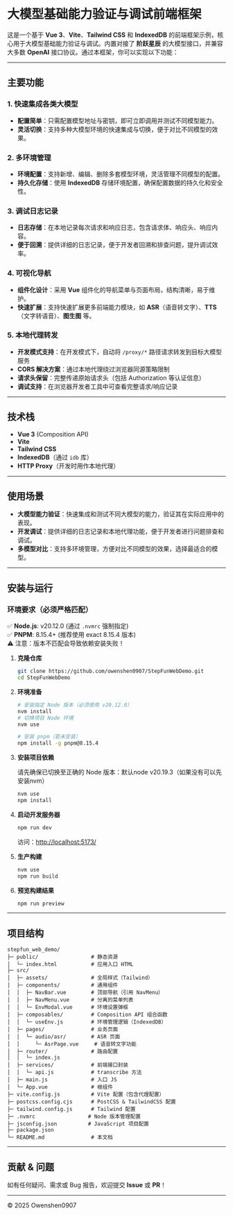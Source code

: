 # 大模型基础能力验证与调试前端框架

这是一个基于 **Vue 3**、**Vite**、**Tailwind CSS** 和 **IndexedDB** 的前端框架示例，核心用于大模型基础能力验证与调试。内置对接了 **阶跃星辰** 的大模型接口，并兼容大多数 **OpenAI** 接口协议。通过本框架，你可以实现以下功能：

---

## 主要功能

### 1. **快速集成各类大模型**

- **配置简单**：只需配置模型地址与密钥，即可立即调用并测试不同模型能力。
- **灵活切换**：支持多种大模型环境的快速集成与切换，便于对比不同模型的效果。

### 2. **多环境管理**

- **环境配置**：支持新增、编辑、删除多套模型环境，灵活管理不同模型的配置。
- **持久化存储**：使用 **IndexedDB** 存储环境配置，确保配置数据的持久化和安全性。

### 3. **调试日志记录**

- **日志存储**：在本地记录每次请求和响应日志，包含请求体、响应头、响应内容。
- **便于回溯**：提供详细的日志记录，便于开发者回溯和排查问题，提升调试效率。

### 4. **可视化导航**

- **组件化设计**：采用 **Vue** 组件化的导航菜单与页面布局，结构清晰，易于维护。
- **快速扩展**：支持快速扩展更多前端能力模块，如 **ASR**（语音转文字）、**TTS**（文字转语音）、**图生图** 等。

### 5. **本地代理转发**

- **开发模式支持**：在开发模式下，自动将 `/proxy/*` 路径请求转发到目标大模型服务
- **CORS 解决方案**：通过本地代理绕过浏览器同源策略限制
- **请求头保留**：完整传递原始请求头（包括 Authorization 等认证信息）
- **调试支持**：在浏览器开发者工具中可查看完整请求/响应记录

---

## 技术栈

- **Vue 3** (Composition API)
- **Vite**
- **Tailwind CSS**
- **IndexedDB**（通过 `idb` 库）
- **HTTP Proxy**（开发时用作本地代理）

---

## 使用场景

- **大模型能力验证**：快速集成和测试不同大模型的能力，验证其在实际应用中的表现。
- **开发调试**：提供详细的日志记录和本地代理功能，便于开发者进行问题排查和调试。
- **多模型对比**：支持多环境管理，方便对比不同模型的效果，选择最适合的模型。

---

## 安装与运行

### 环境要求（必须严格匹配）

✅ **Node.js**: v20.12.0 (通过 `.nvmrc` 强制指定)  
✅ **PNPM**: 8.15.4+ (推荐使用 exact 8.15.4 版本)  
⚠️ 注意：版本不匹配会导致依赖安装失败！

1. **克隆仓库**

   ```bash
   git clone https://github.com/owenshen0907/StepFunWebDemo.git
   cd StepFunWebDemo
   ```
2. **环境准备**
   ```bash
   # 安装指定 Node 版本（必须使用 v20.12.0）
   nvm install
   # 切换项目 Node 环境
   nvm use
   
   # 安装 pnpm（若未安装）
   npm install -g pnpm@8.15.4
   ```

3. **安装项目依赖**

   请先确保已切换至正确的 Node 版本：默认node v20.19.3（如果没有可以先安装nvm）

   ```bash
   nvm use
   npm install
   ```

4. **启动开发服务器**

   ```bash
   npm run dev
   ```

   访问：[http://localhost:5173/](http://localhost:5173/)

4. **生产构建**

   ```bash
   nvm use
   npm run build

5. **预览构建结果**

   ```bash
   npm run preview
   ```

---

## 项目结构

```
stepfun_web_demo/
├─ public/                 # 静态资源
│  └─ index.html           # 应用入口 HTML
├─ src/
│  ├─ assets/              # 全局样式（Tailwind）
│  ├─ components/          # 通用组件
│  │  ├─ NavBar.vue        # 顶部导航（引用 NavMenu）
│  │  ├─ NavMenu.vue       # 分离的菜单列表
│  │  └─ EnvModal.vue      # 环境设置弹框
│  ├─ composables/         # Composition API 组合函数
│  │  └─ useEnv.js         # 环境管理逻辑（IndexedDB）
│  ├─ pages/               # 业务页面
│  │  └─ audio/asr/        # ASR 页面
│  │     └─ AsrPage.vue     # 语音转文字功能
│  ├─ router/              # 路由配置
│  │  └─ index.js
│  ├─ services/            # 前端接口封装
│  │  └─ api.js            # transcribe 方法
│  ├─ main.js              # 入口 JS
│  └─ App.vue              # 根组件
├─ vite.config.js          # Vite 配置（包含代理配置）
├─ postcss.config.cjs      # PostCSS & TailwindCSS 配置
├─ tailwind.config.js      # Tailwind 配置
├─ .nvmrc                 # Node 版本管理配置
├─ jsconfig.json          # JavaScript 项目配置
├─ package.json
└─ README.md               # 本文档
```

---

## 贡献 & 问题

如有任何疑问、需求或 Bug 报告，欢迎提交 **Issue** 或 **PR**！

---

© 2025 Owenshen0907
